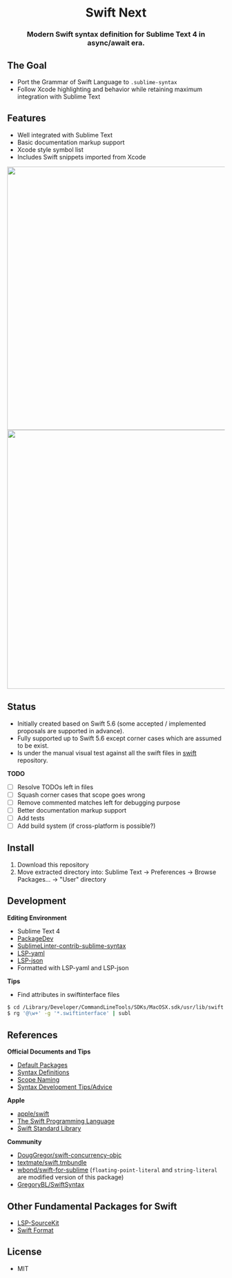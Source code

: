 
<h1 align="center">Swift Next</h1>
<h3 align="center">Modern Swift syntax definition for Sublime Text 4 in async/await era.</h3>

## The Goal

- Port the Grammar of Swift Language to `.sublime-syntax`
- Follow Xcode highlighting and behavior while retaining maximum integration with Sublime Text

## Features

- Well integrated with Sublime Text
- Basic documentation markup support
- Xcode style symbol list
- Includes Swift snippets imported from Xcode

<img width="610" src="https://user-images.githubusercontent.com/10491362/174356891-ca7d6254-3a94-4a66-a65e-9a6ce261d0e4.png">
<img width="600" src="https://user-images.githubusercontent.com/10491362/174356902-3461b350-bfed-41fa-89e1-7a5d58a29362.png">

## Status

- Initially created based on Swift 5.6 (some accepted / implemented proposals are supported in advance).
- Fully supported up to Swift 5.6 except corner cases which are assumed to be exist.
- Is under the manual visual test against all the swift files in [swift](https://github.com/apple/swift) repository.

**TODO**

- [ ] Resolve TODOs left in files
- [ ] Squash corner cases that scope goes wrong
- [ ] Remove commented matches left for debugging purpose
- [ ] Better documentation markup support
- [ ] Add tests
- [ ] Add build system (if cross-platform is possible?)

## Install

1. Download this repository
2. Move extracted directory into: Sublime Text → Preferences → Browse Packages... → "User" directory

## Development

**Editing Environment**

- Sublime Text 4
- [PackageDev](https://github.com/SublimeText/PackageDev)
- [SublimeLinter-contrib-sublime-syntax](https://github.com/FichteFoll/SublimeLinter-contrib-sublime-syntax)
- [LSP-yaml](https://github.com/sublimelsp/LSP-yaml)
- [LSP-json](https://github.com/sublimelsp/LSP-json)
- Formatted with LSP-yaml and LSP-json

**Tips**

- Find attributes in swiftinterface files
```sh
$ cd /Library/Developer/CommandLineTools/SDKs/MacOSX.sdk/usr/lib/swift
$ rg '@\w+' -g '*.swiftinterface' | subl
```

## References

**Official Documents and Tips**

- [Default Packages](https://github.com/sublimehq/Packages)
- [Syntax Definitions](https://www.sublimetext.com/docs/syntax.html)
- [Scope Naming](https://www.sublimetext.com/docs/scope_naming.html)
- [Syntax Development Tips/Advice](https://github.com/sublimehq/Packages/issues/757)

**Apple**

- [apple/swift](https://github.com/apple/swift)
- [The Swift Programming Language](https://docs.swift.org/swift-book/ReferenceManual/zzSummaryOfTheGrammar.html)
- [Swift Standard Library](https://developer.apple.com/documentation/swift/swift_standard_library)

**Community**

- [DougGregor/swift-concurrency-objc](https://github.com/DougGregor/swift-concurrency-objc)
- [textmate/swift.tmbundle](https://github.com/textmate/swift.tmbundle)
- [wbond/swift-for-sublime](https://github.com/wbond/swift-for-sublime) (`floating-point-literal` and `string-literal` are modified version of this package)
- [GregoryBL/SwiftSyntax](https://github.com/GregoryBL/SwiftSyntax)

## Other Fundamental Packages for Swift

- [LSP-SourceKit](https://github.com/sublimelsp/LSP-SourceKit)
- [Swift Format](https://github.com/aerobounce/Sublime-Swift-Format)

## License

- MIT
